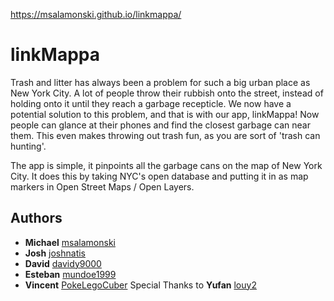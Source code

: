 https://msalamonski.github.io/linkmappa/

# linkMappa

Trash and litter has always been a problem for such a big urban place as New York City. A lot of people throw their rubbish onto the street, instead of holding onto it until they reach a garbage recepticle. We now have a potential solution to this problem, and that is with our app, linkMappa! Now people can glance at their phones and find the closest garbage can near them. This even makes throwing out trash fun, as you are sort of 'trash can hunting'.

The app is simple, it pinpoints all the garbage cans on the map of New York City. It does this by taking NYC's open database and putting it in as map markers in Open Street Maps / Open Layers.  

## Authors
* **Michael**   [msalamonski](https://github.com/msalamonski)
* **Josh**      [joshnatis](https://github.com/joshnatis)
* **David**     [davidy9000](https://github.com/davidy9000)
* **Esteban**   [mundoe1999](https://github.com/mundoe1999)
* **Vincent**   [PokeLegoCuber](https://github.com/PokeLegoCuber)
Special Thanks to **Yufan** [louy2](https://github.com/louy2)
